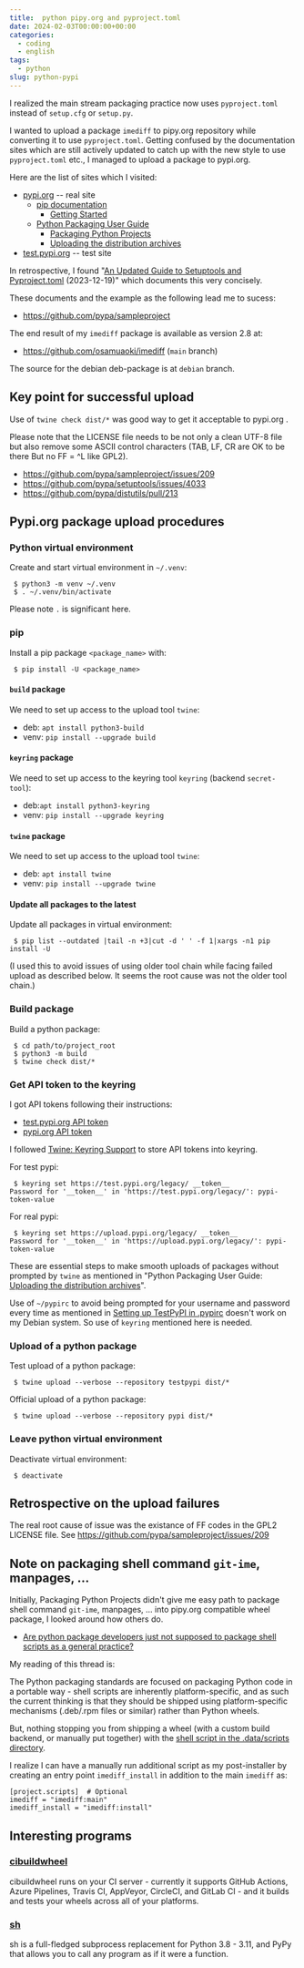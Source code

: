 ```yaml
---
title:  python pipy.org and pyproject.toml
date: 2024-02-03T00:00:00+00:00
categories:
  - coding
  - english
tags:
  - python
slug: python-pypi
---
```


I realized the main stream packaging practice now uses  `pyproject.toml`
instead of `setup.cfg` or `setup.py`.

I wanted to upload a package `imediff` to pipy.org repository while converting
it to use `pyproject.toml`.  Getting confused by the documentation sites which
are still actively updated to catch up with the new style to use
`pyproject.toml` etc., I managed to upload a package to pypi.org.

Here are the list of sites which I visited:

* [pypi.org](https://pypi.org/) -- real site
  * [pip documentation](https://pip.pypa.io/en/stable/)
    * [Getting Started](https://pip.pypa.io/en/stable/getting-started/)
  * [Python Packaging User Guide](https://packaging.python.org/en/latest/)
    * [Packaging Python Projects](https://packaging.python.org/en/latest/tutorials/packaging-projects/)
    * [Uploading the distribution archives](https://packaging.python.org/en/latest/tutorials/packaging-projects/#uploading-the-distribution-archivesa)
* [test.pypi.org](https://test.pypi.org/) -- test site

In retrospective, I found
"[An Updated Guide to Setuptools and Pyproject.toml](https://xebia.com/blog/an-updated-guide-to-setuptools-and-pyproject-toml/)
(2023-12-19)" which documents this very concisely.

These documents and the example as the following lead me to sucess:

* https://github.com/pypa/sampleproject

The end result of my `imediff` package is available as version 2.8 at:

* https://github.com/osamuaoki/imediff (`main` branch)

The source for the debian deb-package is at `debian` branch.

## Key point for successful upload

Use of `twine check dist/*` was good way to get it acceptable to pypi.org .

Please note that the LICENSE file needs to be not only a clean UTF-8 file but
also remove some ASCII control characters (TAB, LF, CR are OK to be there But
no FF = ^L like GPL2).

* https://github.com/pypa/sampleproject/issues/209
* https://github.com/pypa/setuptools/issues/4033
* https://github.com/pypa/distutils/pull/213

## Pypi.org package upload procedures

### Python virtual environment

Create and start virtual environment in `~/.venv`:

```console
 $ python3 -m venv ~/.venv
 $ . ~/.venv/bin/activate
```
Please note `.` is significant here.


### pip

Install a pip package `<package_name>` with:

```console
 $ pip install -U <package_name>
```

#### `build` package

We need to set up access to the upload tool `twine`:

* deb: `apt install python3-build`
* venv: `pip install --upgrade build`

#### `keyring` package

We need to set up access to the keyring tool `keyring` (backend `secret-tool`):

* deb:`apt install python3-keyring`
* venv: `pip install --upgrade keyring`

#### `twine` package

We need to set up access to the upload tool `twine`:

* deb: `apt install twine`
* venv: `pip install --upgrade twine`

#### Update all packages to the latest

Update all packages in virtual environment:

```console
 $ pip list --outdated |tail -n +3|cut -d ' ' -f 1|xargs -n1 pip install -U
```

(I used this to avoid issues of using older tool chain while facing failed
upload as described below.  It seems the root cause was not the older tool chain.)

### Build package

Build a python package:

```console
 $ cd path/to/project_root
 $ python3 -m build
 $ twine check dist/*
```

### Get API token to the keyring

I got API tokens following their instructions:

* [test.pypi.org API token](https://test.pypi.org/help/#apitoken)
* [pypi.org API token](https://pypi.org/help/#apitoken)

I followed [Twine: Keyring Support](https://twine.readthedocs.io/en/stable/#keyring-support) to store API tokens into keyring.

For test pypi:
```console
 $ keyring set https://test.pypi.org/legacy/ __token__
Password for '__token__' in 'https://test.pypi.org/legacy/': pypi-token-value
```
For real pypi:
```console
 $ keyring set https://upload.pypi.org/legacy/ __token__
Password for '__token__' in 'https://upload.pypi.org/legacy/': pypi-token-value
```

These are essential steps to make smooth uploads of packages without prompted
by `twine` as mentioned in
"Python Packaging User Guide: [Uploading the distribution archives](https://packaging.python.org/en/latest/tutorials/packaging-projects/#uploading-the-distribution-archives)".

Use of `~/pypirc` to avoid being prompted for your username and password every
time as mentioned in 
[Setting up TestPyPI in .pypirc](https://packaging.python.org/en/latest/guides/using-testpypi/#setting-up-testpypi-in-pypirc)
doesn't work on my Debian system.  So use of `keyring` mentioned here is
needed.

### Upload of a python package

Test upload of a python package:

```console
 $ twine upload --verbose --repository testpypi dist/*
```

Official upload of a python package:
```console
 $ twine upload --verbose --repository pypi dist/*
```

### Leave python virtual environment

Deactivate virtual environment:

```console
 $ deactivate
```

## Retrospective on the upload failures

The real root cause of issue was the existance of FF codes in the GPL2 LICENSE
file.  See https://github.com/pypa/sampleproject/issues/209

## Note on packaging shell command `git-ime`, manpages, ...

Initially, Packaging Python Projects didn't give me easy path to package shell
command `git-ime`, manpages, ...  into pipy.org compatible wheel package, I
looked around how others do.

* [Are python package developers just not supposed to package shell scripts as a general practice?](https://discuss.python.org/t/are-python-package-developers-just-not-supposed-to-package-shell-scripts-as-a-general-practice/25665)

My reading of this thread is:

The Python packaging standards are focused on packaging Python code in a
portable way - shell scripts are inherently platform-specific, and as such the
current thinking is that they should be shipped using platform-specific
mechanisms (.deb/.rpm files or similar) rather than Python wheels.

But, nothing stopping you from shipping a wheel (with a custom build backend, or
manually put together) with the [shell script in the .data/scripts
directory](https://packaging.python.org/en/latest/specifications/binary-distribution-format/#the-data-directory).

I realize I can have a manually run additional script as my post-installer by
creating an entry point `imediff_install` in addition to the main `imediff` as:
```
[project.scripts]  # Optional
imediff = "imediff:main"
imediff_install = "imediff:install"
```

## Interesting programs

### [cibuildwheel](https://github.com/pypa/cibuildwheel)

cibuildwheel runs on your CI server - currently it supports GitHub Actions,
Azure Pipelines, Travis CI, AppVeyor, CircleCI, and GitLab CI - and it builds
and tests your wheels across all of your platforms.

### [sh](https://github.com/amoffat/sh/tree/develop)

sh is a full-fledged subprocess replacement for Python 3.8 - 3.11, and PyPy
that allows you to call any program as if it were a function.

<!--
vim: set sw=2 sts=2 ai si et tw=79 ft=markdown:
-->
